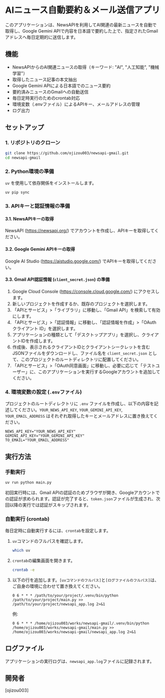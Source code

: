 # AIニュース自動要約＆メール送信アプリ

このアプリケーションは、NewsAPIを利用してAI関連の最新ニュースを自動で取得し、Google Gemini APIで内容を日本語で要約した上で、指定されたGmailアドレスへ毎日定期的に送信します。

## 機能

- NewsAPIからのAI関連ニュースの取得（キーワード: "AI", "人工知能", "機械学習"）
- 取得したニュース記事の本文抽出
- Google Gemini APIによる日本語でのニュース要約
- 要約済みニュースのGmailへの自動送信
- 毎日定時実行のためのcrontab対応
- 環境変数（.envファイル）によるAPIキー、メールアドレスの管理
- ログ出力

## セットアップ

### 1. リポジトリのクローン

```bash
git clone https://github.com/ojizou003/newsapi-gmail.git
cd newsapi-gmail
```

### 2. Python環境の準備

`uv` を使用して依存関係をインストールします。

```bash
uv pip sync
```

### 3. APIキーと認証情報の準備

#### 3.1. NewsAPIキーの取得

NewsAPI (https://newsapi.org/) でアカウントを作成し、APIキーを取得してください。

#### 3.2. Google Gemini APIキーの取得

Google AI Studio (https://aistudio.google.com/) でAPIキーを取得してください。

#### 3.3. Gmail API認証情報 (`client_secret.json`) の準備

1.  Google Cloud Console (https://console.cloud.google.com/) にアクセスします。
2.  新しいプロジェクトを作成するか、既存のプロジェクトを選択します。
3.  「APIとサービス」>「ライブラリ」に移動し、「Gmail API」を検索して有効にします。
4.  「APIとサービス」>「認証情報」に移動し、「認証情報を作成」>「OAuth クライアント ID」を選択します。
5.  アプリケーションの種類として「デスクトップアプリ」を選択し、クライアントIDを作成します。
6.  作成後、表示されるクライアントIDとクライアントシークレットを含むJSONファイルをダウンロードし、ファイル名を `client_secret.json` として、このプロジェクトのルートディレクトリに配置してください。
7.  「APIとサービス」>「OAuth同意画面」に移動し、必要に応じて「テストユーザー」に、このアプリケーションを実行するGoogleアカウントを追加してください。

### 4. 環境変数の設定 (`.env`ファイル)

プロジェクトのルートディレクトリに `.env` ファイルを作成し、以下の内容を記述してください。`YOUR_NEWS_API_KEY`, `YOUR_GEMINI_API_KEY`, `YOUR_EMAIL_ADDRESS` はそれぞれ取得したキーとメールアドレスに置き換えてください。

```
NEWS_API_KEY="YOUR_NEWS_API_KEY"
GEMINI_API_KEY="YOUR_GEMINI_API_KEY"
TO_EMAIL="YOUR_EMAIL_ADDRESS"
```

## 実行方法

### 手動実行

```bash
uv run python main.py
```

初回実行時には、Gmail APIの認証のためブラウザが開き、Googleアカウントでの認証が求められます。認証が完了すると、`token.json`ファイルが生成され、次回以降の実行では認証がスキップされます。

### 自動実行 (crontab)

毎日定時に自動実行するには、`crontab`を設定します。

1.  `uv`コマンドのフルパスを確認します。
    ```bash
    which uv
    ```
2.  `crontab`の編集画面を開きます。
    ```bash
    crontab -e
    ```
3.  以下の行を追加します。`[uvコマンドのフルパス]`と`[ログファイルのフルパス]`は、ご自身の環境に合わせて置き換えてください。

    ```cron
    0 6 * * * /path/to/your/project/.venv/bin/python /path/to/your/project/main.py >> /path/to/your/project/newsapi_app.log 2>&1
    ```
    例:
    ```cron
    0 6 * * * /home/ojizou003/works/newsapi-gmail/.venv/bin/python /home/ojizou003/works/newsapi-gmail/main.py >> /home/ojizou003/works/newsapi-gmail/newsapi_app.log 2>&1
    ```

## ログファイル

アプリケーションの実行ログは、`newsapi_app.log`ファイルに記録されます。

## 開発者

[ojizou003]
